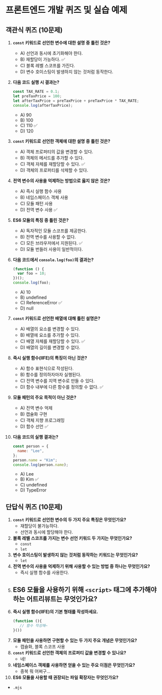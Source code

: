 # 프론트엔드 개발 퀴즈 및 실습 예제

## 객관식 퀴즈 (10문제)

1. **`const` 키워드로 선언한 변수에 대한 설명 중 틀린 것은?**

   - A) 선언과 동시에 초기화해야 한다.
   - B) 재할당이 가능하다. ✅
   - C) 블록 레벨 스코프를 가진다.
   - D) 변수 호이스팅이 발생하지 않는 것처럼 동작한다.

2. **다음 코드 실행 시 결과는?**

   ```js
   const TAX_RATE = 0.1;
   let preTaxPrice = 100;
   let afterTaxPrice = preTaxPrice + preTaxPrice * TAX_RATE;
   console.log(afterTaxPrice);
   ```

   - A) 90
   - B) 100
   - C) 110 ✅
   - D) 120

3. **`const` 키워드로 선언한 객체에 대한 설명 중 틀린 것은?**

   - A) 객체 프로퍼티의 값을 변경할 수 있다.
   - B) 객체의 메서드를 추가할 수 있다.
   - C) 객체 자체를 재할당할 수 있다. ✅
   - D) 객체의 프로퍼티를 삭제할 수 있다.

4. **전역 변수의 사용을 억제하는 방법으로 옳지 않은 것은?**

   - A) 즉시 실행 함수 사용
   - B) 네임스페이스 객체 사용
   - C) 모듈 패턴 사용
   - D) 전역 변수 사용 ✅

5. **ES6 모듈의 특징 중 틀린 것은?**

   - A) 독자적인 모듈 스코프를 제공한다.
   - B) 전역 변수를 사용할 수 없다.
   - C) 모든 브라우저에서 지원된다. ✅
   - D) 모듈 번들러 사용이 일반적이다.

6. **다음 코드에서 `console.log(foo)`의 결과는?**

   ```js
   (function () {
     var foo = 10;
   })();
   console.log(foo);
   ```

   - A) 10
   - B) undefined 
   - C) ReferenceError ✅
   - D) null

7. **`const` 키워드로 선언한 배열에 대해 틀린 설명은?**

   - A) 배열의 요소를 변경할 수 있다.
   - B) 배열에 요소를 추가할 수 있다.
   - C) 배열 자체를 재할당할 수 있다. ✅
   - D) 배열의 길이를 변경할 수 없다.

8. **즉시 실행 함수(IIFE)의 특징이 아닌 것은?**

   - A) 함수 표현식으로 작성된다.
   - B) 함수를 정의하자마자 실행된다.
   - C) 전역 변수를 지역 변수로 만들 수 있다. 
   - D) 함수 내부에 다른 함수를 정의할 수 없다. ✅

9. **모듈 패턴의 주요 목적이 아닌 것은?**

   - A) 전역 변수 억제
   - B) 캡슐화 구현
   - C) 객체 지향 프로그래밍
   - D) 함수 선언 ✅

10. **다음 코드의 실행 결과는?**
    ```js
    const person = {
      name: "Lee",
    };
    person.name = "Kim";
    console.log(person.name);
    ```
    - A) Lee
    - B) Kim ✅
    - C) undefined
    - D) TypeError

## 단답식 퀴즈 (10문제)

1. **`const` 키워드로 선언한 변수의 두 가지 주요 특징은 무엇인가요?**
   - 재할당이 불가능하다. 
   - 선언과 동시에 할당해야 한다.  
2. **블록 레벨 스코프를 가지는 변수 선언 키워드 두 가지는 무엇인가요?**
   - `const`
   - `let`
3. **변수 호이스팅이 발생하지 않는 것처럼 동작하는 키워드는 무엇인가요?**
   - `let`
4. **전역 변수의 사용을 억제하기 위해 사용할 수 있는 방법 중 하나는 무엇인가요?**
   - 즉시 실행 함수를 사용한다.
5. **ES6 모듈을 사용하기 위해 `<script>` 태그에 추가해야 하는 어트리뷰트는 무엇인가요?**
   - 
6. **즉시 실행 함수(IIFE)의 기본 형태를 작성하세요.**
   ```js
   (function (){
      // 함수 작성해~
   }())
   ```
7. **모듈 패턴을 사용하면 구현할 수 있는 두 가지 주요 개념은 무엇인가요?**
   - 캡슐화, 블록 스코프 사용
8. **`const` 키워드로 선언한 객체의 프로퍼티 값을 변경할 수 있나요?**
   - 네!
9. **네임스페이스 객체를 사용하면 얻을 수 있는 주요 이점은 무엇인가요?**
   - 중복 뭐 어쩌구...
10. **ES6 모듈을 사용할 때 권장되는 파일 확장자는 무엇인가요?**
   - `.mjs`
